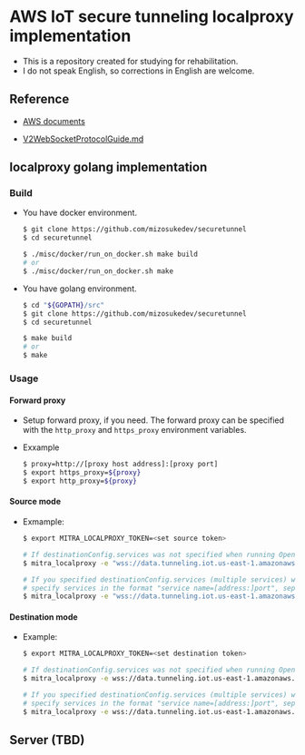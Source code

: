 # AWS IoT secure tunneling localproxy implementation
- This is a repository created for studying for rehabilitation.
- I do not speak English, so corrections in English are welcome.

## Reference
- [AWS documents](https://docs.aws.amazon.com/iot/latest/developerguide/secure-tunneling.html)

- [V2WebSocketProtocolGuide.md](https://github.com/aws-samples/aws-iot-securetunneling-localproxy/blob/v2.1.0/V2WebSocketProtocolGuide.md)


## localproxy golang implementation
### Build

- You have docker environment.

    ``` sh
    $ git clone https://github.com/mizosukedev/securetunnel
    $ cd securetunnel

    $ ./misc/docker/run_on_docker.sh make build
    # or
    $ ./misc/docker/run_on_docker.sh make
    ```

- You have golang environment.

    ``` sh
    $ cd "${GOPATH}/src"
    $ git clone https://github.com/mizosukedev/securetunnel
    $ cd securetunnel
    
    $ make build
    # or
    $ make
    ```

### Usage

#### Forward proxy
- Setup forward proxy, if you need. The forward proxy can be specified with the `http_proxy` and `https_proxy` environment variables.

- Exxample

    ``` sh
    $ proxy=http://[proxy host address]:[proxy port]
    $ export https_proxy=${proxy}
    $ export http_proxy=${proxy}
    ```

#### Source mode
- Exmample:

    ``` sh
    $ export MITRA_LOCALPROXY_TOKEN=<set source token>

    # If destinationConfig.services was not specified when running OpenTunnel.
    $ mitra_localproxy -e "wss://data.tunneling.iot.us-east-1.amazonaws.com:443/tunnel" -s 10022

    # If you specified destinationConfig.services (multiple services) when running OpenTunnel,
    # specify services in the format "service name=[address:]port", separated by commas.
    $ mitra_localproxy -e "wss://data.tunneling.iot.us-east-1.amazonaws.com:443/tunnel" -s "SSH=10022, RDP=13389"   
    ```

#### Destination mode
- Example:

    ``` sh
    $ export MITRA_LOCALPROXY_TOKEN=<set destination token>

    # If destinationConfig.services was not specified when running OpenTunnel.
    $ mitra_localproxy -e wss://data.tunneling.iot.us-east-1.amazonaws.com:443/tunnel -d 22

    # If you specified destinationConfig.services (multiple services) when running OpenTunnel,
    # specify services in the format "service name=[address:]port", separated by commas.
    $ mitra_localproxy -e wss://data.tunneling.iot.us-east-1.amazonaws.com:443/tunnel -d "SSH=22, RDP=3389"
    ```

## Server (TBD)
